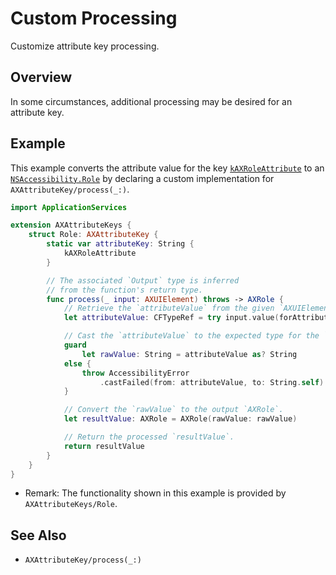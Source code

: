 # Custom Processing

Customize attribute key processing.


## Overview

In some circumstances, additional processing may be desired for an attribute key.


## Example

This example converts the attribute value for the key
[`kAXRoleAttribute`]( https://developer.apple.com/documentation/applicationservices/kaxorientationattribute )
to an
[`NSAccessibility.Role`]( https://developer.apple.com/documentation/appkit/nsaccessibility-swift.struct/role )
by declaring a custom implementation for
``AXAttributeKey/process(_:)``.
```swift
import ApplicationServices

extension AXAttributeKeys {
	struct Role: AXAttributeKey {
		static var attributeKey: String { 
			kAXRoleAttribute
		}

		// The associated `Output` type is inferred
		// from the function's return type.
		func process(_ input: AXUIElement) throws -> AXRole {
			// Retrieve the `attributeValue` from the given `AXUIElement`.
			let attributeValue: CFTypeRef = try input.value(forAttribute: Self.attributeKey)

			// Cast the `attributeValue` to the expected type for the `attributeKey` (`String`).
			guard
				let rawValue: String = attributeValue as? String
			else {
				throw AccessibilityError
					.castFailed(from: attributeValue, to: String.self)
			}

			// Convert the `rawValue` to the output `AXRole`.
			let resultValue: AXRole = AXRole(rawValue: rawValue)

			// Return the processed `resultValue`.
			return resultValue
		}
	}
}
```

- Remark: The functionality shown in this example is provided by ``AXAttributeKeys/Role``.


## See Also

- ``AXAttributeKey/process(_:)``
